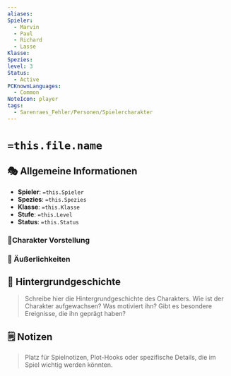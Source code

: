```yaml
---
aliases: 
Spieler:
  - Marvin
  - Paul
  - Richard
  - Lasse
Klasse: 
Spezies: 
level: 3
Status:
  - Active
PCKnownLanguages:
  - Common
NoteIcon: player
tags:
  - Sarenraes_Fehler/Personen/Spielercharakter
---
```

# `=this.file.name`

## 🎭 Allgemeine Informationen 
- **Spieler**: `=this.Spieler`
- **Spezies**: `=this.Spezies`
- **Klasse**: `=this.Klasse`
- **Stufe**: `=this.Level`
- **Status**: `=this.Status`

### 💎Charakter Vorstellung


### 👥 Äußerlichkeiten



## 📖 Hintergrundgeschichte 
> Schreibe hier die Hintergrundgeschichte des Charakters. Wie ist der Charakter aufgewachsen? Was motiviert ihn? Gibt es besondere Ereignisse, die ihn geprägt haben?

## 🗒️ Notizen 
> Platz für Spielnotizen, Plot-Hooks oder spezifische Details, die im Spiel wichtig werden könnten.
